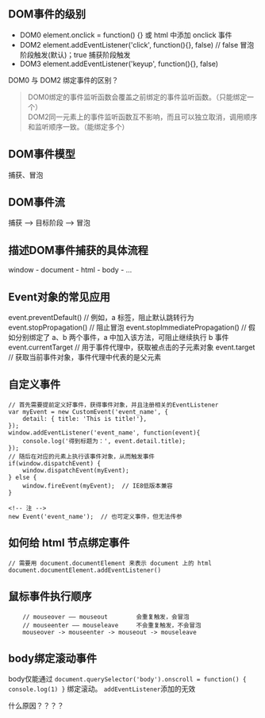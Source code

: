 ## DOM事件的级别

* DOM0  element.onclick = function() {} 或 html 中添加 onclick 事件
* DOM2  element.addEventListener('click', function(){}, false)  // false 冒泡阶段触发(默认)；true 捕获阶段触发
* DOM3  element.addEventListener('keyup', function(){}, false)

DOM0 与 DOM2 绑定事件的区别？
> DOM0绑定的事件监听函数会覆盖之前绑定的事件监听函数。（只能绑定一个）      
> DOM2同一元素上的事件监听函数互不影响，而且可以独立取消，调用顺序和监听顺序一致。（能绑定多个）

## DOM事件模型

捕获、冒泡

## DOM事件流

捕获 ——> 目标阶段 ——> 冒泡

## 描述DOM事件捕获的具体流程

window - document - html - body - ...

## Event对象的常见应用

event.preventDefault()            // 例如，a 标签，阻止默认跳转行为
event.stopPropagation()           // 阻止冒泡
event.stopImmediatePropagation()  // 假如分别绑定了 a、b 两个事件，a 中加入该方法，可阻止继续执行 b 事件
event.currentTarget               // 用于事件代理中，获取被点击的子元素对象
event.target                      // 获取当前事件对象，事件代理中代表的是父元素

## 自定义事件

    // 首先需要提前定义好事件，获得事件对象，并且注册相关的EventListener
    var myEvent = new CustomEvent('event_name', { 
        detail: { title: 'This is title!'},
    });
    window.addEventListener('event_name', function(event){
        console.log('得到标题为：', event.detail.title);
    });
    // 随后在对应的元素上执行该事件对象，从而触发事件
    if(window.dispatchEvent) {  
        window.dispatchEvent(myEvent);
    } else {
        window.fireEvent(myEvent);  // IE8低版本兼容
    }

    <!-- 注 -->
    new Event('event_name');  // 也可定义事件，但无法传参

## 如何给 html 节点绑定事件

    // 需要用 document.documentElement 来表示 document 上的 html
    document.documentElement.addEventListener()

## 鼠标事件执行顺序

        // mouseover —— mouseout        会重复触发，会冒泡
        // mouseenter —— mouseleave     不会重复触发，不会冒泡
        mouseover -> mouseenter -> mouseout -> mouseleave

## body绑定滚动事件

body仅能通过 `document.querySelector('body').onscroll = function() { console.log(1) }` 绑定滚动。
`addEventListener`添加的无效

什么原因？？？？
